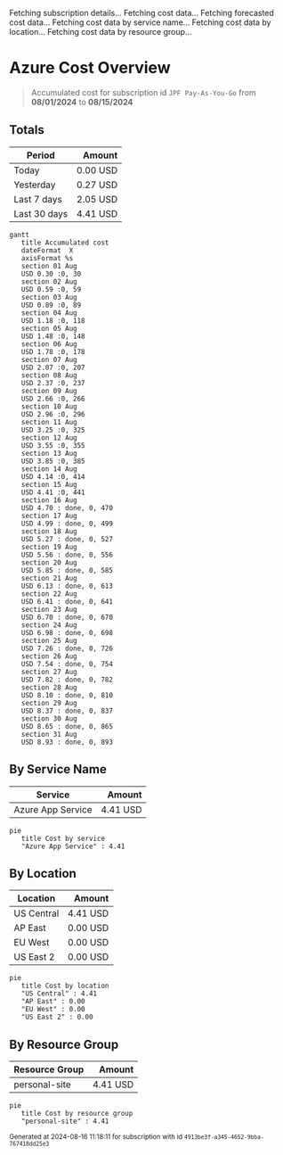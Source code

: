 Fetching subscription details...
Fetching cost data...
Fetching forecasted cost data...
Fetching cost data by service name...
Fetching cost data by location...
Fetching cost data by resource group...
# Azure Cost Overview

> Accumulated cost for subscription id `JPF Pay-As-You-Go` from **08/01/2024** to **08/15/2024**

## Totals

|Period|Amount|
|---|---:|
|Today|0.00 USD|
|Yesterday|0.27 USD|
|Last 7 days|2.05 USD|
|Last 30 days|4.41 USD|

```mermaid
gantt
   title Accumulated cost
   dateFormat  X
   axisFormat %s
   section 01 Aug
   USD 0.30 :0, 30
   section 02 Aug
   USD 0.59 :0, 59
   section 03 Aug
   USD 0.89 :0, 89
   section 04 Aug
   USD 1.18 :0, 118
   section 05 Aug
   USD 1.48 :0, 148
   section 06 Aug
   USD 1.78 :0, 178
   section 07 Aug
   USD 2.07 :0, 207
   section 08 Aug
   USD 2.37 :0, 237
   section 09 Aug
   USD 2.66 :0, 266
   section 10 Aug
   USD 2.96 :0, 296
   section 11 Aug
   USD 3.25 :0, 325
   section 12 Aug
   USD 3.55 :0, 355
   section 13 Aug
   USD 3.85 :0, 385
   section 14 Aug
   USD 4.14 :0, 414
   section 15 Aug
   USD 4.41 :0, 441
   section 16 Aug
   USD 4.70 : done, 0, 470
   section 17 Aug
   USD 4.99 : done, 0, 499
   section 18 Aug
   USD 5.27 : done, 0, 527
   section 19 Aug
   USD 5.56 : done, 0, 556
   section 20 Aug
   USD 5.85 : done, 0, 585
   section 21 Aug
   USD 6.13 : done, 0, 613
   section 22 Aug
   USD 6.41 : done, 0, 641
   section 23 Aug
   USD 6.70 : done, 0, 670
   section 24 Aug
   USD 6.98 : done, 0, 698
   section 25 Aug
   USD 7.26 : done, 0, 726
   section 26 Aug
   USD 7.54 : done, 0, 754
   section 27 Aug
   USD 7.82 : done, 0, 782
   section 28 Aug
   USD 8.10 : done, 0, 810
   section 29 Aug
   USD 8.37 : done, 0, 837
   section 30 Aug
   USD 8.65 : done, 0, 865
   section 31 Aug
   USD 8.93 : done, 0, 893
```

## By Service Name

|Service|Amount|
|---|---:|
|Azure App Service|4.41 USD|

```mermaid
pie
   title Cost by service
   "Azure App Service" : 4.41
```

## By Location

|Location|Amount|
|---|---:|
|US Central|4.41 USD|
|AP East|0.00 USD|
|EU West|0.00 USD|
|US East 2|0.00 USD|

```mermaid
pie
   title Cost by location
   "US Central" : 4.41
   "AP East" : 0.00
   "EU West" : 0.00
   "US East 2" : 0.00
```

## By Resource Group

|Resource Group|Amount|
|---|---:|
|personal-site|4.41 USD|

```mermaid
pie
   title Cost by resource group
   "personal-site" : 4.41
```

<sup>Generated at 2024-08-16 11:18:11 for subscription with id `4913be3f-a345-4652-9bba-767418dd25e3`</sup>
